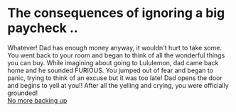 # The consequences of ignoring a big paycheck ..

Whatever!  Dad has enough money anyway, it wouldn't hurt to take some.  You went back to your room and began to think of all the wonderful things you can buy.  While imagining about going to Lululemon, dad came back home and he sounded FURIOUS.  You jumped out of fear and began to panic, trying to think of an excuse but it was too late!  Dad opens the door and begins to yell at you!!  After all the yelling and crying, you were officially grounded!                                    
[No more backing up](../explore/grounded.md)

